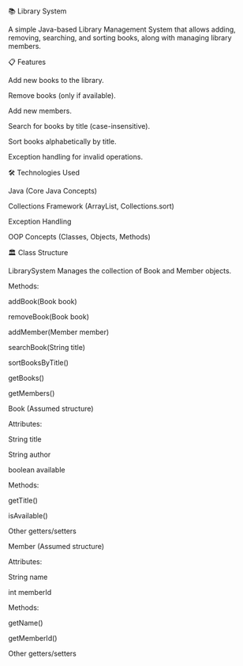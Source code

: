📚 Library System

A simple Java-based Library Management System that allows adding, removing, searching, and sorting books, along with managing library members.

📋 Features

Add new books to the library.

Remove books (only if available).

Add new members.

Search for books by title (case-insensitive).

Sort books alphabetically by title.

Exception handling for invalid operations.

🛠️ Technologies Used

Java (Core Java Concepts)

Collections Framework (ArrayList, Collections.sort)

Exception Handling

OOP Concepts (Classes, Objects, Methods)

🏛️ Class Structure

LibrarySystem
Manages the collection of Book and Member objects.

Methods:

addBook(Book book)

removeBook(Book book)

addMember(Member member)

searchBook(String title)

sortBooksByTitle()

getBooks()

getMembers()

Book
(Assumed structure)

Attributes:

String title

String author

boolean available

Methods:

getTitle()

isAvailable()

Other getters/setters

Member
(Assumed structure)

Attributes:

String name

int memberId

Methods:

getName()

getMemberId()

Other getters/setters



